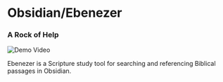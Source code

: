 # Obsidian/Ebenezer
### A Rock of Help
![Demo Video](https://www.youtube.com/watch?v=lmoO-St5wgY)

Ebenezer is a Scripture study tool for searching and referencing Biblical passages in Obsidian. 